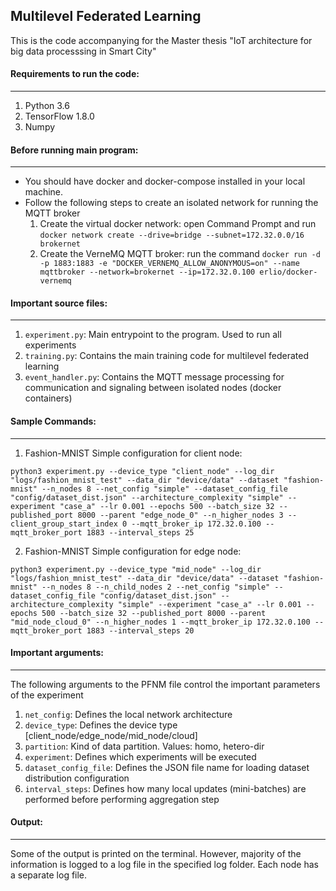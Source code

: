 ## Multilevel Federated Learning


This is the code accompanying for the Master thesis "IoT architecture for big data processsing in Smart City"

#### Requirements to run the code:
---

1. Python 3.6
2. TensorFlow 1.8.0
3. Numpy

#### Before running main program:
---
  * You should have docker and docker-compose installed in your local machine.
  * Follow the following steps to create an isolated network for running the MQTT broker
    1. Create the virtual docker network: open Command Prompt and run `docker network create --drive=bridge --subnet=172.32.0.0/16 brokernet`
    2. Create the VerneMQ MQTT broker: run the command `docker run -d -p 1883:1883 -e "DOCKER_VERNEMQ_ALLOW_ANONYMOUS=on" --name mqttbroker --network=brokernet --ip=172.32.0.100 erlio/docker-vernemq`

#### Important source files:
---

1. `experiment.py`: Main entrypoint to the program. Used to run all experiments
2. `training.py`: Contains the main training code for multilevel federated learning
3. `event_handler.py`: Contains the MQTT message processing for communication and signaling between isolated nodes (docker containers)

#### Sample Commands:
---

1. Fashion-MNIST Simple configuration for client node:

`python3 experiment.py --device_type "client_node" --log_dir "logs/fashion_mnist_test"
      --data_dir "device/data" --dataset "fashion-mnist" --n_nodes 8 --net_config
      "simple" --dataset_config_file "config/dataset_dist.json" --architecture_complexity
      "simple" --experiment "case_a" --lr 0.001 --epochs 500 --batch_size 32 --published_port
      8000 --parent "edge_node_0" --n_higher_nodes 3 --client_group_start_index 0
      --mqtt_broker_ip 172.32.0.100 --mqtt_broker_port 1883 --interval_steps 25`

2. Fashion-MNIST Simple configuration for edge node:
    
`python3 experiment.py --device_type "mid_node" --log_dir "logs/fashion_mnist_test"
      --data_dir "device/data" --dataset "fashion-mnist" --n_nodes 8 --n_child_nodes
      2 --net_config "simple" --dataset_config_file "config/dataset_dist.json" --architecture_complexity
      "simple" --experiment "case_a" --lr 0.001 --epochs 500 --batch_size 32 --published_port
      8000 --parent "mid_node_cloud_0" --n_higher_nodes 1 --mqtt_broker_ip 172.32.0.100
      --mqtt_broker_port 1883 --interval_steps 20`


#### Important arguments:
---


The following arguments to the PFNM file control the important parameters of the experiment

1. `net_config`: Defines the local network architecture
2. `device_type`: Defines the device type [client_node/edge_node/mid_node/cloud]
3. `partition`: Kind of data partition. Values: homo, hetero-dir
4. `experiment`: Defines which experiments will be executed
5. `dataset_config_file`: Defines the JSON file name for loading dataset distribution configuration
6. `interval_steps`: Defines how many local updates (mini-batches) are performed before performing aggregation step


#### Output:
---

Some of the output is printed on the terminal. However, majority of the information is logged to a log file in the specified log folder. Each node has a separate log file.

